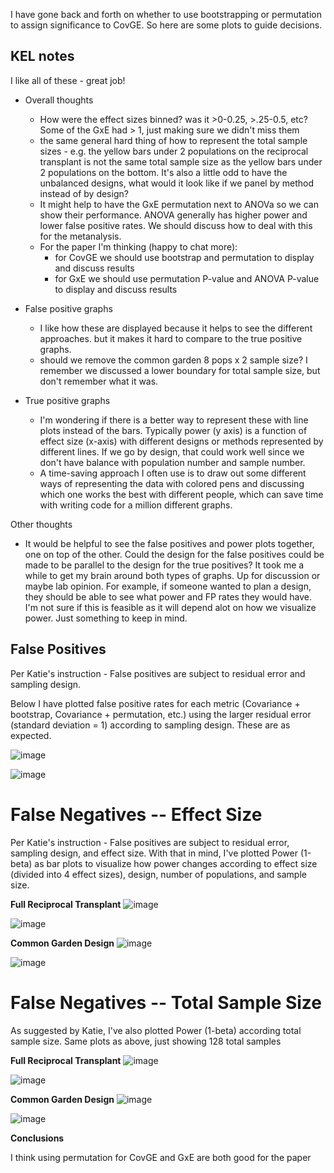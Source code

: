 
I have gone back and forth on whether to use bootstrapping or permutation to assign significance to CovGE. So here are some plots to guide decisions. 

## KEL notes
I like all of these - great job!

- Overall thoughts
  - How were the effect sizes binned? was it >0-0.25, >.25-0.5, etc? Some of the GxE had > 1, just making sure we didn't miss them
  - the same general hard thing of how to represent the total sample sizes - e.g. the yellow bars under 2 populations on the reciprocal transplant is not the same total sample size as the yellow bars under 2 populations on the bottom. It's also a little odd to have the unbalanced designs, what would it look like if we panel by method instead of by design?
  - It might help to have the GxE permutation next to ANOVa so we can show their performance. ANOVA generally has higher power and lower false positive rates. We should discuss how to deal with this for the metanalysis.
  - For the paper I'm thinking (happy to chat more):
    - for CovGE we should use bootstrap and permutation to display and discuss results 
    - for GxE we should use permutation P-value and ANOVA P-value to display and discuss results

- False positive graphs
  - I like how these are displayed because it helps to see the different approaches. but it makes it hard to compare to the true positive graphs.
  - should we remove the common garden 8 pops x 2 sample size? I remember we discussed a lower boundary for total sample size, but don't remember what it was.

- True positive graphs
  - I'm wondering if there is a better way to represent these with line plots instead of the bars. Typically power (y axis) is a function of effect size (x-axis) with different designs or methods represented by different lines. If we go by design, that could work well since we don't have balance with population number and sample number.
  - A time-saving approach I often use is to draw out some different ways of representing the data with colored pens and discussing which one works the best with different people, which can save time with writing code for a million different graphs.
  
 Other thoughts
   - It would be helpful to see the false positives and power plots together, one on top of the other.  Could the design for the false positives could be made to be parallel to the design for the true positives? It took me a while to get my brain around both types of graphs. Up for discussion or maybe lab opinion. For example, if someone wanted to plan a design, they should be able to see what power and FP rates they would have. I'm not sure if this is feasible as it will depend alot on how we visualize power. Just something to keep in mind.


## False Positives 

Per Katie's instruction - False positives are subject to residual error and sampling design. 

Below I have plotted false positive rates for each metric (Covariance + bootstrap, Covariance + permutation, etc.) using the larger residual error (standard deviation = 1) according to sampling design. These are as expected. 

![image](https://github.com/RCN-ECS/CnGV/blob/master/results/Sim_12.15.20/12.18.FRT_FalsePos.png)

![image](https://github.com/RCN-ECS/CnGV/blob/master/results/Sim_12.15.20/12.15.CG_FalsePositive.png)

# False Negatives -- Effect Size
Per Katie's instruction - False positives are subject to residual error, sampling design, and effect size. With that in mind, I've plotted Power (1-beta) as bar plots to visualize how power changes according to effect size (divided into 4 effect sizes), design, number of populations, and sample size. 

**Full Reciprocal Transplant**
![image](https://github.com/RCN-ECS/CnGV/blob/master/results/Sim_12.15.20/12.18.FRT.GxE.Power.png)

![image](https://github.com/RCN-ECS/CnGV/blob/master/results/Sim_12.15.20/12.18.FRT.Cov.Power.png)

**Common Garden Design**
![image](https://github.com/RCN-ECS/CnGV/blob/master/results/Sim_12.15.20/12.18.CG.Power.GxE.png)

![image](https://github.com/RCN-ECS/CnGV/blob/master/results/Sim_12.15.20/12.18.CG.Cov_Power.png)

# False Negatives -- Total Sample Size
As suggested by Katie, I've also plotted Power (1-beta) according total sample size. Same plots as above, just showing 128 total samples

**Full Reciprocal Transplant**
![image](https://github.com/RCN-ECS/CnGV/blob/master/results/Sim_12.15.20/12.18.FRT_GxE_128samples.png)

![image](https://github.com/RCN-ECS/CnGV/blob/master/results/Sim_12.15.20/12.18.FRT_Cov_128Samples.png)

**Common Garden Design**
![image](https://github.com/RCN-ECS/CnGV/blob/master/results/Sim_12.15.20/12.18.CG.GxE.128Samples.png)

![image](https://github.com/RCN-ECS/CnGV/blob/master/results/Sim_12.15.20/12.18.CG.Cov.128Samples.png)


**Conclusions**

I think using permutation for CovGE and GxE are both good for the paper


